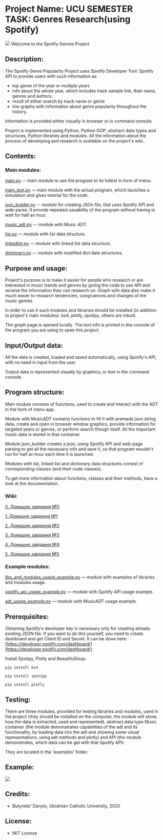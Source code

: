 # Project Name: UCU SEMESTER TASK: Genres Research(using Spotify)
![](https://github.com/Dranixia/UCU-Semester-Work/blob/master/docs/logo.png)
Welcome to the Spotify Genres Project

## Description: 
The Spotify Genre Popularity Project uses Spotify Developer Tool: Spotify API to provide users with such information as:

* top genre of the year or multiple years
* info about the whole year, which includes track sample link, their name, genres and authors.
* result of either search by track name or genre
* line graphs with information about genre popularity throughout the history.
  
Information is provided either visually in browser or in command console.

Project is implemented using Python, Python OOP, abstract data types and structures, Python libraries and modules.
All the information about the process of developing and research is available on the project's wiki.
## Contents:
### Main modules:
[main.py](https://github.com/Dranixia/UCU-Semester-Work/blob/master/main.py) -- main module to use the program to its fullest in form of menu.

[main_test.py](https://github.com/Dranixia/UCU-Semester-Work/blob/master/example/main_test.py) –– main module with the actual program, which launches a simulation and gives tutorial for the code.

[json_builder.py](https://github.com/Dranixia/UCU-Semester-Work/blob/master/modules/json_builder.py) -- module for creating JSOn file, that uses Spotify API and web-parse. It provide repeated usuability of the program without having to wait for half an hour.

[music_adt.py](https://github.com/Dranixia/UCU-Semester-Work/blob/master/modules/music_adt.py) –– module with Music ADT.

[list.py](https://github.com/Dranixia/UCU-Semester-Work/blob/master/modules/list.py) –– module with list data structure.

[linkedlist.py](https://github.com/Dranixia/UCU-Semester-Work/blob/master/modules/linkedlist.py) –– module with linked list data structure.

[dictionary.py](https://github.com/Dranixia/UCU-Semester-Work/blob/master/modules/dictionary.py) –– module with modified dict data structures.

## Purpose and usage: 
Project's purpose is to make it easier for people who research or are interested in music trends and genres by giving the code to 
use API and receive the information they can research on. Graph with data also 
make it much easier to research tendencies, congruences and changes of the music genres.

In order to use it such modules and libraries should be installed (in addition to project's main modules):
bs4, plotly, spotipy, others are inbuilt.

The graph page is opened locally. The text info is printed in the console of the program you are using to open this project.

## Input/Output data:
All the data is created, loaded and saved automatically, using Spotify's API, with no need in input from the user. 

Output data is represented visually by graphics, or text in the command console.

## Program structure:
Main module consists of functions, used to create and interact with the ADT in the form of menu app.

Module with MusicADT contains functions to fill it with premade json string data, create and open in browser window graphics, 
provide information for targeted years or genres, or perform search though itself. All the important music data is stored in that container.

Module json_builder creates a json, using Spotify API and web-page parsing to get all the necessary info and save it, so that program wouldn't run for half an hour each time it is launched.

Modules with list, linked list and dictionary data structures consist of corresponding classes (and their node classes).

To get more information about functions, classes and their methods, have a look at the documentation.

### Wiki: 
[0. Домашнє завдання №0](https://github.com/Dranixia/UCU-Semester-Work/wiki/%D0%94%D0%97-0)

[1. Домашнє завдання №1](https://github.com/Dranixia/UCU-Semester-Work/wiki/%D0%94%D0%97-1)

[2. Домашнє завдання №2](https://github.com/Dranixia/UCU-Semester-Work/wiki/%D0%94%D0%97-2)

[3. Домашнє завдання №3](https://github.com/Dranixia/UCU-Semester-Work/wiki/%D0%94%D0%97-3)

[4. Домашнє завдання №4](https://github.com/Dranixia/UCU-Semester-Work/wiki/%D0%94%D0%97-4)

[5. Домашнє завдання №5](https://github.com/Dranixia/UCU-Semester-Work/wiki/%D0%94%D0%97-5)

### Example modules:
[libs_and_modules_usage_example.py](https://github.com/Dranixia/UCU-Semester-Work/blob/master/example/lib_and_module_usage_example.py) –– module with examples of libraries and modules usage.

[spotify_api_usage_example.py](https://github.com/Dranixia/UCU-Semester-Work/blob/master/example/spotify_api_usage_example.py) –– module with Spotify API usage example.

[adt_usage_example.py](https://github.com/Dranixia/UCU-Semester-Work/blob/master/modules/adt_usage_example.py) –– module with MusicADT usage example.

## Prerequisites: 
Obtaining Spotify's developer key is necessary only for creating already existing JSON file. If you want to do this yourself, you need to create dashboard and get Client ID and Secret. It can be done here: [https://developer.spotify.com/dashboard/](https://developer.spotify.com/dashboard/)

Install Spotipy, Plotly and BeautifulSoup:

``` pip install bs4 ```

``` pip install spotipy ```

``` pip install plotly ```

## Testing:
There are three modules, provided for testing libraries and modules, used in the project (they should be installed 
on the computer, the module will show, how the data is extracted, used and represented), 
abstract data type Music container (the module demonstrates capabilities of the adt and its functionality, by 
loading data into the adt and showing some visual representations, using adt methods and plotly) and API (the module 
demonstrates, which data can be get with that Spotify API).

They are located in the 'examples' folder. 

## Example:
![](https://github.com/Dranixia/UCU-Semester-Work/blob/master/docs/Example.png)

## Credits: 
- Butynets' Danylo, Ukrainian Catholic University, 2020

## License:
- MIT License
